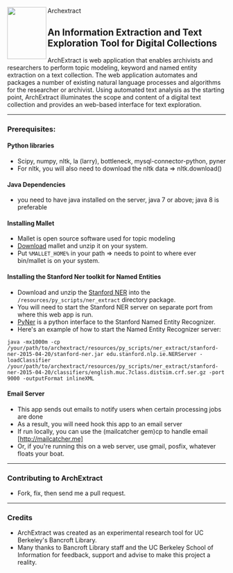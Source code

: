 
<a href="url"><img src="http://www.goines.net/Poster_art8/220_bancroft_library_lg.jpg" align="left" height="120" width="90" ></a>

<span style="font-size:15, margin-left: 25 px"> Archextract </span>

## An Information Extraction and Text Exploration Tool for Digital Collections

ArchExtract is web application that enables archivists and researchers to perform topic modeling, keyword and named entity extraction on a text collection. The web application automates and packages a number of
existing natural language processes and algorithms for the researcher or archivist.
Using automated text analysis as the starting point, ArchExtract illuminates the scope and content of a digital text collection and provides
an web-based interface for text exploration.

***

### Prerequisites:

#### Python libraries
* Scipy, numpy, nltk, la (larry), bottleneck, mysql-connector-python, pyner
* For nltk, you will also need to download the nltk data => nltk.download()

#### Java Dependencies
* you need to have java installed on the server, java 7 or above; java 8 is preferable

#### Installing Mallet
* Mallet is open source software used for topic modeling
* [Download](http://mallet.cs.umass.edu/download.php) mallet and unzip it on your system.
* Put `%MALLET_HOME%` in your path =>  needs to point to where ever bin/mallet is on your system.

#### Installing the Stanford Ner toolkit for Named Entities
* Download and unzip the [Stanford NER](http://nlp.stanford.edu/software/CRF-NER.shtml#Download)
  into the `/resources/py_scripts/ner_extract` directory package.
* You will need to start the Stanford NER server on separate port from where this web app is run.
* [PyNer](https://github.com/dat/pyner) is a python interface to the Stanford Named Entity Recognizer.
* Here's an example of how to start the Named Entity Recognizer server:

```java -mx1000m -cp /your/path/to/archextract/resources/py_scripts/ner_extract/stanford-ner-2015-04-20/stanford-ner.jar edu.stanford.nlp.ie.NERServer -loadClassifier /your/path/to/archextract/resources/py_scripts/ner_extract/stanford-ner-2015-04-20/classifiers/english.muc.7class.distsim.crf.ser.gz -port 9000 -outputFormat inlineXML```

#### Email Server
* This app sends out emails to notify users when certain processing jobs are done
* As a result, you will need hook this app to an email server
* If run locally, you can use the (mailcatcher gem)cp to handle email [http://mailcatcher.me]
* Or, if you're running this on a web server, use gmail, posfix, whatever floats your boat.

****
### Contributing to ArchExtract
* Fork, fix, then send me a pull request.

***

### Credits
* ArchExtract was created as an experimental research tool for UC Berkeley's Bancroft Library.
* Many thanks to Bancroft Library staff and the UC Berkeley School of Information for
  feedback, support and advise to make this project a reality.
